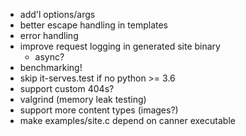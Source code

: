 * add'l options/args
* better escape handling in templates
* error handling
* improve request logging in generated site binary
  * async?
* benchmarking!
* skip it-serves.test if no python >= 3.6
* support custom 404s?
* valgrind (memory leak testing)
* support more content types (images?)
* make examples/site.c depend on canner executable
